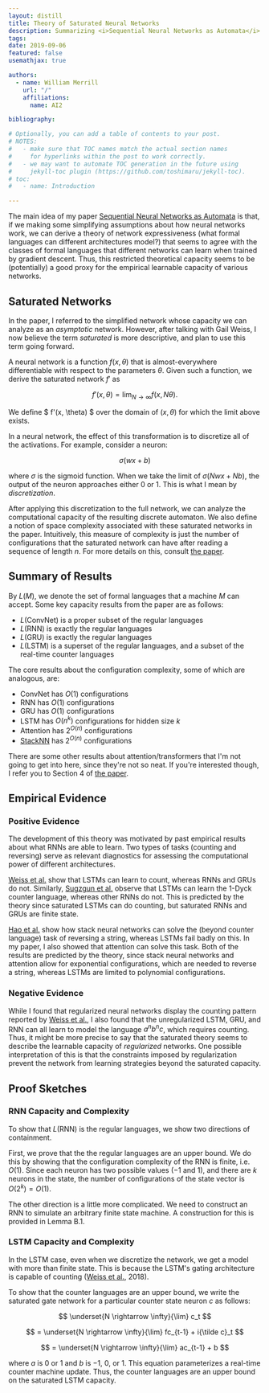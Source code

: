 ```yaml
---
layout: distill
title: Theory of Saturated Neural Networks
description: Summarizing <i>Sequential Neural Networks as Automata</i>.
tags:
date: 2019-09-06
featured: false
usemathjax: true

authors:
  - name: William Merrill
    url: "/"
    affiliations:
      name: AI2

bibliography:

# Optionally, you can add a table of contents to your post.
# NOTES:
#   - make sure that TOC names match the actual section names
#     for hyperlinks within the post to work correctly.
#   - we may want to automate TOC generation in the future using
#     jekyll-toc plugin (https://github.com/toshimaru/jekyll-toc).
# toc:
#   - name: Introduction

---
```


The main idea of my paper [Sequential Neural Networks as Automata](https://arxiv.org/abs/1906.01615) is that, if we making some simplifying assumptions about how neural networks work, we can derive a theory of network expressiveness (what formal languages can different architectures model?) that seems to agree with the classes of formal languages that different networks can learn when trained by gradient descent. Thus, this restricted theoretical capacity seems to be (potentially) a good proxy for the empirical learnable capacity of various networks.

## Saturated Networks

In the paper, I referred to the simplified network whose capacity we can analyze as an *asymptotic* network. However, after talking with Gail Weiss, I now believe the term *saturated* is more descriptive, and plan to use this term going forward.

A neural network is a function $f(x, \theta)$ that is almost-everywhere differentiable with respect to the parameters $\theta$. Given such a function, we derive the saturated network $f'$ as

$$ f'(x, \theta) = \lim_{N \rightarrow \infty} f(x, N\theta) . $$

We define $ f'(x, \theta) $ over the domain of $(x, \theta)$ for which the limit above exists.

In a neural network, the effect of this transformation is to discretize all of the activations. For example, consider a neuron:

$$ \sigma(wx + b) $$

where $\sigma$ is the sigmoid function. When we take the limit of $\sigma(Nwx + Nb)$, the output of the neuron approaches either $0$ or $1$. This is what I mean by *discretization*.

After applying this discretization to the full network, we can analyze the computational capacity of the resulting discrete automaton. We also define a notion of space complexity associated with these saturated networks in the paper. Intuitively, this measure of complexity is just the number of configurations that the saturated network can have after reading a sequence of length $n$. For more details on this, consult [the paper](https://arxiv.org/abs/1906.01615).

## Summary of Results

By $L(M)$, we denote the set of formal languages that a machine $M$ can accept. Some key capacity results from the paper are as follows:

* $L(\textrm{ConvNet})$ is a proper subset of the regular languages
* $L(\textrm{RNN})$ is exactly the regular languages
* $L(\textrm{GRU})$ is exactly the regular languages
* $L(\textrm{LSTM})$ is a superset of the regular languages, and a subset of the real-time counter languages

The core results about the configuration complexity, some of which are analogous, are:

* ConvNet has $O(1)$ configurations
* RNN has $O(1)$ configurations
* GRU has $O(1)$ configurations
* LSTM has $O(n^k)$ configurations for hidden size $k$
* Attention has $2^{O(n)}$ configurations
* [StackNN](https://github.com/viking-sudo-rm/stacknn-core) has $2^{O(n)}$ configurations

There are some other results about attention/transformers that I'm not going to get into here, since they're not so neat. If you're interested though, I refer you to Section 4 of [the paper](https://arxiv.org/abs/1906.01615).

## Empirical Evidence

### Positive Evidence

The development of this theory was motivated by past empirical results about what RNNs are able to learn. Two types of tasks (counting and reversing) serve as relevant diagnostics for assessing the computational power of different architectures.

[Weiss et al.](https://arxiv.org/abs/1805.04908) show that LSTMs can learn to count, whereas RNNs and GRUs do not. Similarly, [Sugzgun et al.](https://arxiv.org/abs/1906.03648) observe that LSTMs can learn the 1-Dyck counter language, whereas other RNNs do not. This is predicted by the theory since saturated LSTMs can do counting, but saturated RNNs and GRUs are finite state.

[Hao et al.](https://arxiv.org/abs/1809.02836) show how stack neural networks can solve the (beyond counter language) task of reversing a string, whereas LSTMs fail badly on this. In my paper, I also showed that attention can solve this task. Both of the results are predicted by the theory, since stack neural networks and attention allow for exponential configurations, which are needed to reverse a string, whereas LSTMs are limited to polynomial configurations.

### Negative Evidence

While I found that regularized neural networks display the counting pattern reported by [Weiss et al.](https://arxiv.org/abs/1805.04908), I also found that the unregularized LSTM, GRU, and RNN can all learn to model the language $a^nb^nc$, which requires counting. Thus, it might be more precise to say that the saturated theory seems to describe the learnable capacity of *regularized* networks. One possible interpretation of this is that the constraints imposed by regularization prevent the network from learning strategies beyond the saturated capacity.

## Proof Sketches

### RNN Capacity and Complexity

To show that $L(\textrm{RNN})$ is the regular languages, we show two directions of containment. 

First, we prove that the the regular languages are an upper bound. We do this by showing that the configuration complexity of the RNN is finite, i.e. $O(1)$. Since each neuron has two possible values ($-1$ and $1$), and there are $k$ neurons in the state, the number of configurations of the state vector is $O(2^k) = O(1)$.

The other direction is a little more complicated. We need to construct an RNN to simulate an arbitrary finite state machine. A construction for this is provided in Lemma B.1.

### LSTM Capacity and Complexity

In the LSTM case, even when we discretize the network, we get a model with more than finite state. This is because the LSTM's gating architecture is capable of counting ([Weiss et al.](https://arxiv.org/abs/1805.04908), 2018).

To show that the counter languages are an upper bound, we write the saturated gate network for a particular counter state neuron $c$ as follows:

<!-- For some reason, the normal \lim_ is not working here. Neither does f_tc_{t-1}. I guess -->

$$ \underset{N \rightarrow \infty}{\lim} c_t $$

$$ = \underset{N \rightarrow \infty}{\lim} fc_{t-1} + i{\tilde c}_t $$

$$ = \underset{N \rightarrow \infty}{\lim} ac_{t-1} + b $$

where $a$ is $0$ or $1$ and $b$ is $-1$, $0$, or $1$. This equation parameterizes a real-time counter machine update. Thus, the counter languages are an upper bound on the saturated LSTM capacity.
